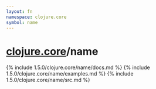 ```yaml
---
layout: fn
namespace: clojure.core
symbol: name
---
```


# [clojure.core](../)/name

{% include 1.5.0/clojure.core/name/docs.md %}
{% include 1.5.0/clojure.core/name/examples.md %}
{% include 1.5.0/clojure.core/name/src.md %}


